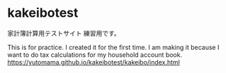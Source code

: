 # kakeibotest
家計簿計算用テストサイト
練習用です。

This is for practice.
I created it for the first time. I am making it because I want to do tax calculations for my household account book.
https://yutomama.github.io/kakeibotest/kakeibo/index.html
